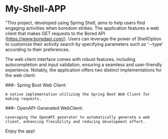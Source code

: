 # My-Shell-APP

"This project, developed using Spring Shell, aims to help users find engaging activities when boredom strikes. 
The application features a web client that makes GET requests to the Bored API (https://www.boredapi.com/). 
Users can leverage the power of ShellOption to customize their activity search by specifying parameters such as '--type' according to their preferences.

The web client interface comes with robust features, 
including autocompletion and input validation, 
ensuring a seamless and user-friendly experience. 
Notably, the application offers two distinct implementations for the web client:

###- Spring Boot Web Client:

```A native implementation utilizing the Spring Boot Web Client for making requests.```

###- OpenAPI-Generated WebClient:

```Leveraging the OpenAPI generator to automatically generate a web client, enhancing flexibility and reducing development effort.```

Enjoy the app!
